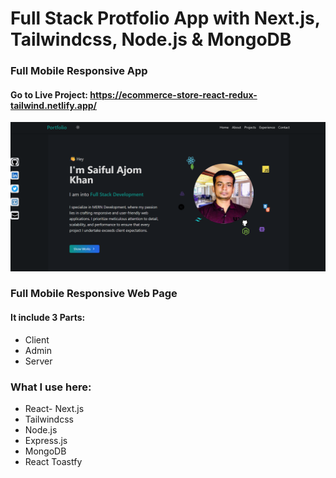 # Full Stack Protfolio App with Next.js, Tailwindcss, Node.js & MongoDB
### Full Mobile Responsive App

#### Go to Live Project: https://ecommerce-store-react-redux-tailwind.netlify.app/

[![image](./screenshot.png)](https://portfolio-saiful-ajom-khan.netlify.app//)

### Full Mobile Responsive Web Page

#### It include 3 Parts:
* Client
* Admin
* Server

### What I use here:
* React- Next.js
* Tailwindcss
* Node.js
* Express.js
* MongoDB
* React Toastfy
